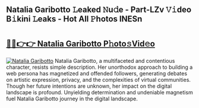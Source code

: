 ## Natalia Garibotto 𝙻eaked 𝙽u𝚍e - Part-LZv 𝚅𝚒deo B𝚒kini 𝙻eaks - Hot All 𝙿hotos lNESn

# <h2><a href="http://ld5jwfb.urlbe.top/?page=Natalia+Garibotto">🔗🔗👉👉 Natalia Garibotto P𝚑oto𝚜Vid𝚎o</a></h2>

[![Natalia Garibotto](https://i.imgur.com/eBuTRDB.gif)](http://ld5jwfb.urlbe.top/?page=Natalia+Garibotto)
Natalia Garibotto, a multifaceted and contentious character, resists simple description. Her unorthodox approach to building a web persona has magnetized and offended followers, generating debates on artistic expression, privacy, and the complexities of virtual communities. Though her future intentions are unknown, her impact on the digital landscape is profound. Unyielding determination and undeniable magnetism fuel Natalia Garibotto journey in the digital landscape.
